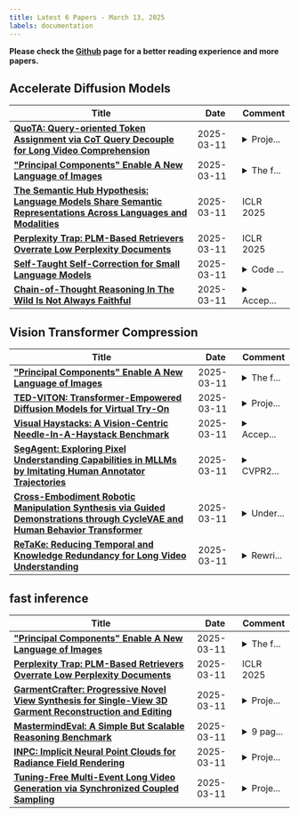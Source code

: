 ```yaml
---
title: Latest 6 Papers - March 13, 2025
labels: documentation
---
```

**Please check the [Github](https://github.com/zezhishao/MTS_Daily_ArXiv) page for a better reading experience and more papers.**

## Accelerate Diffusion Models
| **Title** | **Date** | **Comment** |
| --- | --- | --- |
| **[QuoTA: Query-oriented Token Assignment via CoT Query Decouple for Long Video Comprehension](http://arxiv.org/abs/2503.08689v1)** | 2025-03-11 | <details><summary>Proje...</summary><p>Project page: https://github.com/MAC-AutoML/QuoTA</p></details> |
| **["Principal Components" Enable A New Language of Images](http://arxiv.org/abs/2503.08685v1)** | 2025-03-11 | <details><summary>The f...</summary><p>The first two authors contributed equally, project page: https://visual-gen.github.io/semanticist/</p></details> |
| **[The Semantic Hub Hypothesis: Language Models Share Semantic Representations Across Languages and Modalities](http://arxiv.org/abs/2411.04986v3)** | 2025-03-11 | ICLR 2025 |
| **[Perplexity Trap: PLM-Based Retrievers Overrate Low Perplexity Documents](http://arxiv.org/abs/2503.08684v1)** | 2025-03-11 | ICLR 2025 |
| **[Self-Taught Self-Correction for Small Language Models](http://arxiv.org/abs/2503.08681v1)** | 2025-03-11 | <details><summary>Code ...</summary><p>Code is available at https://github.com/VityaVitalich/STASC</p></details> |
| **[Chain-of-Thought Reasoning In The Wild Is Not Always Faithful](http://arxiv.org/abs/2503.08679v1)** | 2025-03-11 | <details><summary>Accep...</summary><p>Accepted to the ICLR 2025 Workshop, 10 main paper pages, 38 appendix pages</p></details> |

## Vision Transformer Compression
| **Title** | **Date** | **Comment** |
| --- | --- | --- |
| **["Principal Components" Enable A New Language of Images](http://arxiv.org/abs/2503.08685v1)** | 2025-03-11 | <details><summary>The f...</summary><p>The first two authors contributed equally, project page: https://visual-gen.github.io/semanticist/</p></details> |
| **[TED-VITON: Transformer-Empowered Diffusion Models for Virtual Try-On](http://arxiv.org/abs/2411.17017v3)** | 2025-03-11 | <details><summary>Proje...</summary><p>Project page: https://github.com/ZhenchenWan/TED-VITON</p></details> |
| **[Visual Haystacks: A Vision-Centric Needle-In-A-Haystack Benchmark](http://arxiv.org/abs/2407.13766v4)** | 2025-03-11 | <details><summary>Accep...</summary><p>Accepted to ICLR 2025; Project page: https://visual-haystacks.github.io</p></details> |
| **[SegAgent: Exploring Pixel Understanding Capabilities in MLLMs by Imitating Human Annotator Trajectories](http://arxiv.org/abs/2503.08625v1)** | 2025-03-11 | <details><summary>CVPR2...</summary><p>CVPR2025;Code will be released at \url{https://github.com/aim-uofa/SegAgent}</p></details> |
| **[Cross-Embodiment Robotic Manipulation Synthesis via Guided Demonstrations through CycleVAE and Human Behavior Transformer](http://arxiv.org/abs/2503.08622v1)** | 2025-03-11 | <details><summary>Under...</summary><p>Under Review in IROS 2025</p></details> |
| **[ReTaKe: Reducing Temporal and Knowledge Redundancy for Long Video Understanding](http://arxiv.org/abs/2412.20504v3)** | 2025-03-11 | <details><summary>Rewri...</summary><p>Rewrite the methods section. Add more ablation studies and results in LongVideoBench</p></details> |

## fast inference
| **Title** | **Date** | **Comment** |
| --- | --- | --- |
| **["Principal Components" Enable A New Language of Images](http://arxiv.org/abs/2503.08685v1)** | 2025-03-11 | <details><summary>The f...</summary><p>The first two authors contributed equally, project page: https://visual-gen.github.io/semanticist/</p></details> |
| **[Perplexity Trap: PLM-Based Retrievers Overrate Low Perplexity Documents](http://arxiv.org/abs/2503.08684v1)** | 2025-03-11 | ICLR 2025 |
| **[GarmentCrafter: Progressive Novel View Synthesis for Single-View 3D Garment Reconstruction and Editing](http://arxiv.org/abs/2503.08678v1)** | 2025-03-11 | <details><summary>Proje...</summary><p>Project Page: https://humansensinglab.github.io/garment-crafter/</p></details> |
| **[MastermindEval: A Simple But Scalable Reasoning Benchmark](http://arxiv.org/abs/2503.05891v2)** | 2025-03-11 | <details><summary>9 pag...</summary><p>9 pages, 2 figures, 4 tables. In: ICLR 2025 Workshop on Reasoning and Planning for Large Language Models</p></details> |
| **[INPC: Implicit Neural Point Clouds for Radiance Field Rendering](http://arxiv.org/abs/2403.16862v2)** | 2025-03-11 | <details><summary>Proje...</summary><p>Project page: https://fhahlbohm.github.io/inpc/</p></details> |
| **[Tuning-Free Multi-Event Long Video Generation via Synchronized Coupled Sampling](http://arxiv.org/abs/2503.08605v1)** | 2025-03-11 | <details><summary>Proje...</summary><p>Project page with visuals: https://syncos2025.github.io/</p></details> |

